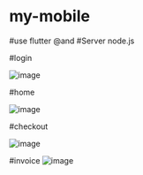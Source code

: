 # my-mobile
#use flutter 
@and
#Server node.js


#login

![image](https://github.com/user-attachments/assets/70f425b0-5f4e-4e59-bddf-93f73ba2a2e4)


#home

![image](https://github.com/user-attachments/assets/e5ba246f-66d8-4829-a0e1-61b0a1712324)


#checkout

![image](https://github.com/user-attachments/assets/49a48b2c-a90e-4711-a5fb-61c64c050910)


#invoice
![image](https://github.com/user-attachments/assets/e6837404-046e-42e6-9f7e-b6f46b924faf)
